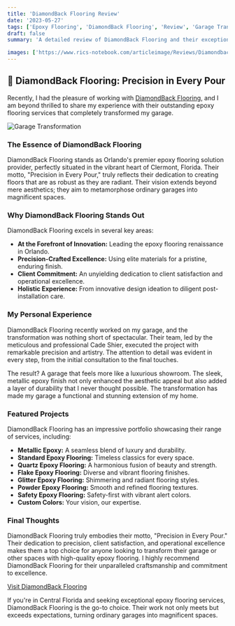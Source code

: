 ```yaml
---
title: 'DiamondBack Flooring Review'
date: '2023-05-27'
tags: ['Epoxy Flooring', 'DiamondBack Flooring', 'Review', 'Garage Transformation']
draft: false
summary: 'A detailed review of DiamondBack Flooring and their exceptional epoxy flooring services in Central Florida.'

images: ['https://www.rics-notebook.com/articleimage/Reviews/DiamondbackEpoxy.png']
---
```


## 🌟 DiamondBack Flooring: Precision in Every Pour

Recently, I had the pleasure of working with [DiamondBack Flooring](https://www.diamondbackepoxy.com/), and I am beyond thrilled to share my experience with their outstanding epoxy flooring services that completely transformed my garage.

![Garage Transformation](https://www.diamondbackepoxy.com/garage-transformation.webp)

### The Essence of DiamondBack Flooring

DiamondBack Flooring stands as Orlando's premier epoxy flooring solution provider, perfectly situated in the vibrant heart of Clermont, Florida. Their motto, "Precision in Every Pour," truly reflects their dedication to creating floors that are as robust as they are radiant. Their vision extends beyond mere aesthetics; they aim to metamorphose ordinary garages into magnificent spaces.

### Why DiamondBack Flooring Stands Out

DiamondBack Flooring excels in several key areas:

- **At the Forefront of Innovation:** Leading the epoxy flooring renaissance in Orlando.
- **Precision-Crafted Excellence:** Using elite materials for a pristine, enduring finish.
- **Client Commitment:** An unyielding dedication to client satisfaction and operational excellence.
- **Holistic Experience:** From innovative design ideation to diligent post-installation care.

### My Personal Experience

DiamondBack Flooring recently worked on my garage, and the transformation was nothing short of spectacular. Their team, led by the meticulous and professional Cade Shier, executed the project with remarkable precision and artistry. The attention to detail was evident in every step, from the initial consultation to the final touches.

The result? A garage that feels more like a luxurious showroom. The sleek, metallic epoxy finish not only enhanced the aesthetic appeal but also added a layer of durability that I never thought possible. The transformation has made my garage a functional and stunning extension of my home.

### Featured Projects

DiamondBack Flooring has an impressive portfolio showcasing their range of services, including:

- **Metallic Epoxy:** A seamless blend of luxury and durability.
- **Standard Epoxy Flooring:** Timeless classics for every space.
- **Quartz Epoxy Flooring:** A harmonious fusion of beauty and strength.
- **Flake Epoxy Flooring:** Diverse and vibrant flooring finishes.
- **Glitter Epoxy Flooring:** Shimmering and radiant flooring styles.
- **Powder Epoxy Flooring:** Smooth and refined flooring textures.
- **Safety Epoxy Flooring:** Safety-first with vibrant alert colors.
- **Custom Colors:** Your vision, our expertise.

### Final Thoughts

DiamondBack Flooring truly embodies their motto, "Precision in Every Pour." Their dedication to precision, client satisfaction, and operational excellence makes them a top choice for anyone looking to transform their garage or other spaces with high-quality epoxy flooring. I highly recommend DiamondBack Flooring for their unparalleled craftsmanship and commitment to excellence.

[Visit DiamondBack Flooring](https://www.diamondbackepoxy.com/)

If you're in Central Florida and seeking exceptional epoxy flooring services, DiamondBack Flooring is the go-to choice. Their work not only meets but exceeds expectations, turning ordinary garages into magnificent spaces.
